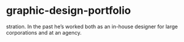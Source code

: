 # graphic-design-portfolio
stration. In the past he’s worked both as an in-house designer for large corporations and at an agency. 
